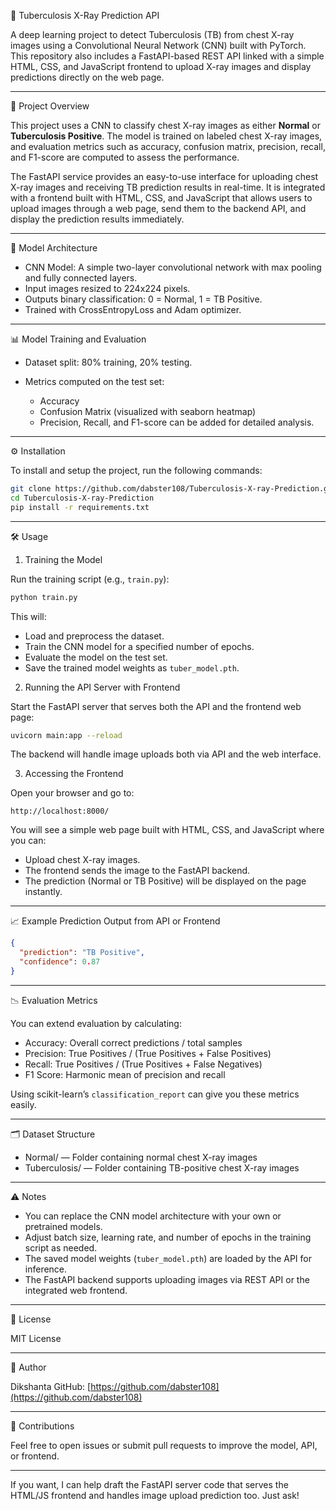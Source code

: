 🚨 Tuberculosis X-Ray Prediction API

A deep learning project to detect Tuberculosis (TB) from chest X-ray images using a Convolutional Neural Network (CNN) built with PyTorch. This repository also includes a FastAPI-based REST API linked with a simple HTML, CSS, and JavaScript frontend to upload X-ray images and display predictions directly on the web page.

---

🚀 Project Overview

This project uses a CNN to classify chest X-ray images as either **Normal** or **Tuberculosis Positive**. The model is trained on labeled chest X-ray images, and evaluation metrics such as accuracy, confusion matrix, precision, recall, and F1-score are computed to assess the performance.

The FastAPI service provides an easy-to-use interface for uploading chest X-ray images and receiving TB prediction results in real-time. It is integrated with a frontend built with HTML, CSS, and JavaScript that allows users to upload images through a web page, send them to the backend API, and display the prediction results immediately.

---

🧠 Model Architecture

* CNN Model: A simple two-layer convolutional network with max pooling and fully connected layers.
* Input images resized to 224x224 pixels.
* Outputs binary classification: 0 = Normal, 1 = TB Positive.
* Trained with CrossEntropyLoss and Adam optimizer.

---

📊 Model Training and Evaluation

* Dataset split: 80% training, 20% testing.
* Metrics computed on the test set:

  * Accuracy
  * Confusion Matrix (visualized with seaborn heatmap)
  * Precision, Recall, and F1-score can be added for detailed analysis.

---

⚙️ Installation

To install and setup the project, run the following commands:

```bash
git clone https://github.com/dabster108/Tuberculosis-X-ray-Prediction.git
cd Tuberculosis-X-ray-Prediction
pip install -r requirements.txt
```

---

🛠 Usage

1. Training the Model

Run the training script (e.g., `train.py`):

```bash
python train.py
```

This will:

* Load and preprocess the dataset.
* Train the CNN model for a specified number of epochs.
* Evaluate the model on the test set.
* Save the trained model weights as `tuber_model.pth`.

2. Running the API Server with Frontend

Start the FastAPI server that serves both the API and the frontend web page:

```bash
uvicorn main:app --reload
```

The backend will handle image uploads both via API and the web interface.

3. Accessing the Frontend

Open your browser and go to:

```
http://localhost:8000/
```

You will see a simple web page built with HTML, CSS, and JavaScript where you can:

* Upload chest X-ray images.
* The frontend sends the image to the FastAPI backend.
* The prediction (Normal or TB Positive) will be displayed on the page instantly.

---

📈 Example Prediction Output from API or Frontend

```json
{
  "prediction": "TB Positive",
  "confidence": 0.87
}
```

---

📉 Evaluation Metrics

You can extend evaluation by calculating:

* Accuracy: Overall correct predictions / total samples
* Precision: True Positives / (True Positives + False Positives)
* Recall: True Positives / (True Positives + False Negatives)
* F1 Score: Harmonic mean of precision and recall

Using scikit-learn’s `classification_report` can give you these metrics easily.

---

🗂 Dataset Structure

* Normal/ — Folder containing normal chest X-ray images
* Tuberculosis/ — Folder containing TB-positive chest X-ray images

---

⚠️ Notes

* You can replace the CNN model architecture with your own or pretrained models.
* Adjust batch size, learning rate, and number of epochs in the training script as needed.
* The saved model weights (`tuber_model.pth`) are loaded by the API for inference.
* The FastAPI backend supports uploading images via REST API or the integrated web frontend.

---

📜 License

MIT License

---

👤 Author

Dikshanta
GitHub: [https://github.com/dabster108](https://github.com/dabster108)

---

🤝 Contributions

Feel free to open issues or submit pull requests to improve the model, API, or frontend.

---

If you want, I can help draft the FastAPI server code that serves the HTML/JS frontend and handles image upload prediction too. Just ask!

